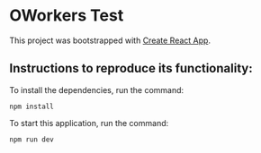# OWorkers Test

This project was bootstrapped with [Create React App](https://github.com/facebook/create-react-app).

## Instructions to reproduce its functionality:

To install the dependencies, run the command:

`````
npm install
`````

To start this application, run the command:

`````
npm run dev
`````